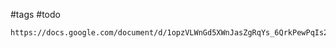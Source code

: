 #tags #todo

```
https://docs.google.com/document/d/1opzVLWnGd5XWnJasZgRqYs_6QrkPewPqIs2mNnyiG_0/edit
```
